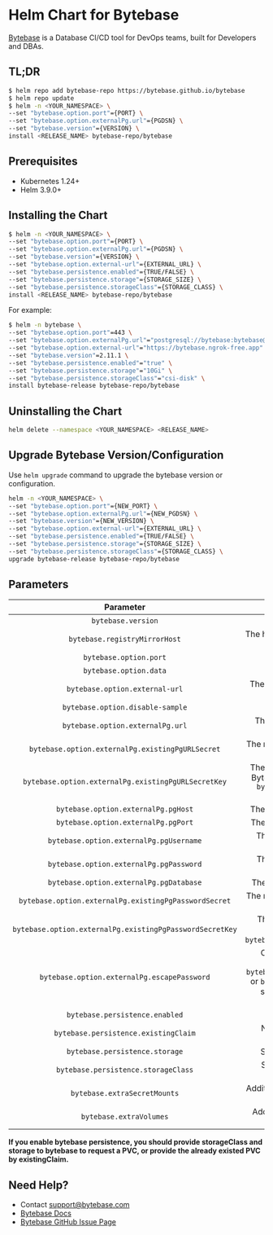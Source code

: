 # Helm Chart for Bytebase

[Bytebase](https://bytebase.com) is a Database CI/CD tool for DevOps teams, built for Developers and DBAs.

## TL;DR

```bash
$ helm repo add bytebase-repo https://bytebase.github.io/bytebase
$ helm repo update
$ helm -n <YOUR_NAMESPACE> \
--set "bytebase.option.port"={PORT} \
--set "bytebase.option.externalPg.url"={PGDSN} \
--set "bytebase.version"={VERSION} \
install <RELEASE_NAME> bytebase-repo/bytebase
```

## Prerequisites

- Kubernetes 1.24+
- Helm 3.9.0+

## Installing the Chart

```bash
$ helm -n <YOUR_NAMESPACE> \
--set "bytebase.option.port"={PORT} \
--set "bytebase.option.externalPg.url"={PGDSN} \
--set "bytebase.version"={VERSION} \
--set "bytebase.option.external-url"={EXTERNAL_URL} \
--set "bytebase.persistence.enabled"={TRUE/FALSE} \
--set "bytebase.persistence.storage"={STORAGE_SIZE} \
--set "bytebase.persistence.storageClass"={STORAGE_CLASS} \
install <RELEASE_NAME> bytebase-repo/bytebase
```

For example:

```bash
$ helm -n bytebase \
--set "bytebase.option.port"=443 \
--set "bytebase.option.externalPg.url"="postgresql://bytebase:bytebase@database.bytebase.ap-east-1.rds.amazonaws.com/bytebase" \
--set "bytebase.option.external-url"="https://bytebase.ngrok-free.app" \
--set "bytebase.version"=2.11.1 \
--set "bytebase.persistence.enabled"="true" \
--set "bytebase.persistence.storage"="10Gi" \
--set "bytebase.persistence.storageClass"="csi-disk" \
install bytebase-release bytebase-repo/bytebase
```

## Uninstalling the Chart

```bash
helm delete --namespace <YOUR_NAMESPACE> <RELEASE_NAME>
```

## Upgrade Bytebase Version/Configuration

Use `helm upgrade` command to upgrade the bytebase version or configuration.

```bash
helm -n <YOUR_NAMESPACE> \
--set "bytebase.option.port"={NEW_PORT} \
--set "bytebase.option.externalPg.url"={NEW_PGDSN} \
--set "bytebase.version"={NEW_VERSION} \
--set "bytebase.option.external-url"={EXTERNAL_URL} \
--set "bytebase.persistence.enabled"={TRUE/FALSE} \
--set "bytebase.persistence.storage"={STORAGE_SIZE} \
--set "bytebase.persistence.storageClass"={STORAGE_CLASS} \
upgrade bytebase-release bytebase-repo/bytebase
```

## Parameters

|                        Parameter                         |                                                                                                                Description                                                                                                                 |                           Default Value                            |
| :------------------------------------------------------: | :----------------------------------------------------------------------------------------------------------------------------------------------------------------------------------------------------------------------------------------: | :----------------------------------------------------------------: |
|                    `bytebase.version`                    |                                                                                                  The version of Bytebase to be installed.                                                                                                  |                              "2.11.1"                              |
|              `bytebase.registryMirrorHost`               |                                                                              The host for the Docker registry mirror. Leave empty for default registry usage.                                                                              |                                 ""                                 |
|                  `bytebase.option.port`                  |                                                                                                      Port where Bytebase server runs.                                                                                                      |                                8080                                |
|                  `bytebase.option.data`                  |                                                                                                  Data directory of Bytebase data stored.                                                                                                   |                         /var/opt/bytebase                          |
|              `bytebase.option.external-url`              |                                              The address for users to visit Bytebase, visit [our docs](https://www.bytebase.com/docs/get-started/install/external-url/) to get more details.                                               | "<https://www.bytebase.com/docs/get-started/install/external-url>" |
|             `bytebase.option.disable-sample`             |                                                                                                        Disable the sample instance.                                                                                                        |                               false                                |
|             `bytebase.option.externalPg.url`             |                                                                                        The PostgreSQL url(DSN) for Bytebase to store the metadata.                                                                                         |                                 ""                                 |
|     `bytebase.option.externalPg.existingPgURLSecret`     |                                                                           The name of Secret stores the PostgreSQL url(DSN) for Bytebase to store the metadata.                                                                            |                                 ""                                 |
|   `bytebase.option.externalPg.existingPgURLSecretKey`    |                                     The key of Secret stores the PostgreSQL url(DSN) for Bytebase to store the metadata. Should be used with `bytebase.option.externalPg.existingPgURLSecret` together.                                      |                                 ""                                 |
|           `bytebase.option.externalPg.pgHost`            |                                                                                             The PostgreSQL host for Bytebase metadata storage.                                                                                             |                               "host"                               |
|           `bytebase.option.externalPg.pgPort`            |                                                                                             The PostgreSQL port for Bytebase metadata storage.                                                                                             |                               "port"                               |
|         `bytebase.option.externalPg.pgUsername`          |                                                                                           The PostgreSQL username for Bytebase metadata storage.                                                                                           |                             "username"                             |
|         `bytebase.option.externalPg.pgPassword`          |                                                                                           The PostgreSQL password for Bytebase metadata storage.                                                                                           |                             "password"                             |
|         `bytebase.option.externalPg.pgDatabase`          |                                                                                             The name of the PostgreSQL database for Bytebase.                                                                                              |                             "database"                             |
|  `bytebase.option.externalPg.existingPgPasswordSecret`   |                                                                       The name of Secret that stores the existing PostgreSQL password for Bytebase metadata storage.                                                                       |                                 ""                                 |
| `bytebase.option.externalPg.existingPgPasswordSecretKey` |                                                    The key of Secret storing the existing PostgreSQL password. Should be used with `bytebase.option.externalPg.existingPgPasswordSecret`.                                                    |                                 ""                                 |
|       `bytebase.option.externalPg.escapePassword`        | Controls whether to escape the password in the connection string. `bytebase.option.externalPg.existingPgPasswordSecret` or `bytebase.option.externalPg.pgPassword` should be specified with this value together. **Experimental feature.** |                               false                                |
|              `bytebase.persistence.enabled`              |                                                                                                  Enable/disable persistence for Bytebase.                                                                                                  |                               false                                |
|           `bytebase.persistence.existingClaim`           |                                                                                    Name of the existing PersistentVolumeClaim for Bytebase persistence.                                                                                    |                                 ""                                 |
|              `bytebase.persistence.storage`              |                                                                                              Size of the persistent volume for Bytebase data.                                                                                              |                               "2Gi"                                |
|           `bytebase.persistence.storageClass`            |                                                                                         Storage class for the persistent volume used by Bytebase.                                                                                          |                                 ""                                 |
|               `bytebase.extraSecretMounts`               |                                                                               Additional Bytebase secret mounts. Defined as an array of volumeMount objects.                                                                               |                                 []                                 |
|                 `bytebase.extraVolumes`                  |                                                                                    Additional Bytebase volumes. Defined as an array of volume objects.                                                                                     |                                 []                                 |

**If you enable bytebase persistence, you should provide storageClass and storage to bytebase to request a PVC, or provide the already existed PVC by existingClaim.**

## Need Help?

- Contact <support@bytebase.com>
- [Bytebase Docs](https://bytebase.com/docs)
- [Bytebase GitHub Issue Page](https://github.com/bytebase/bytebase/issues/new/choose)
